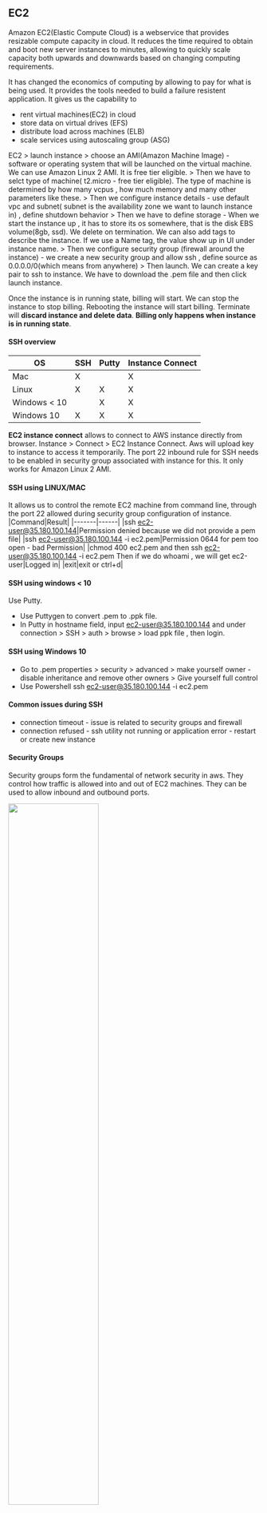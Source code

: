 ## EC2
Amazon EC2(Elastic Compute Cloud) is a webservice that provides resizable compute capacity in cloud. It reduces the time required to obtain and boot new server instances to minutes, allowing to quickly scale capacity both upwards and downwards based on changing computing requirements.

It has changed the economics of computing by allowing to pay for what is being used. It provides the tools needed to build a failure resistent application.
It gives us the capability to 
+ rent virtual machines(EC2) in cloud
+ store data on virtual drives (EFS)
+ distribute load across machines (ELB)
+ scale services using autoscaling group (ASG)

EC2 > launch instance > choose an AMI(Amazon Machine Image) - software or operating system that will be launched on the virtual machine. We can use Amazon Linux 2 AMI. It is free tier eligible. > Then we have to selct type of machine( t2.micro - free tier eligible). The type of machine is determined by how many vcpus , how much memory and many other parameters like these. > Then we configure instance details - use default vpc and subnet( subnet is the availability zone we want to launch instance in) , define shutdown behavior > Then we have to define storage - When we start the instance up , it has to store its os somewhere, that is the disk EBS volume(8gb, ssd). We delete on termination. We can also add tags to describe the instance. If we use a Name tag, the value show up in UI under instance name. > Then we configure security group (firewall around the instance) - we create a new security group and allow ssh , define source as 0.0.0.0/0(which means from anywhere) > Then launch. We can create a key pair to ssh to instance. We have to download the .pem file and then click launch instance.

Once the instance is in running state, billing will start. We can stop the instance to stop billing. Rebooting the instance will start billing. Terminate will **discard instance and delete data**. **Billing only happens when instance is in running state**.

#### SSH overview 

|OS|SSH|Putty|Instance Connect|
|--|---|-----|----------------|
|Mac|X||X|
|Linux|X|X|X|
|Windows < 10||X|X|
|Windows 10|X|X|X|

**EC2 instance connect** allows to connect to AWS instance directly from browser. Instance > Connect > EC2 Instance Connect. Aws will upload key to instance to access it temporarily. The port 22 inbound rule for SSH needs to be enabled in security group associated with instance for this. It only works for Amazon Linux 2 AMI.

#### SSH using LINUX/MAC
It allows us to control the remote EC2 machine from command line, through the port 22 allowed during security group configuration of instance.
|Command|Result|
|-------|------|
|ssh ec2-user@35.180.100.144|Permission denied because we did not provide a pem file|
|ssh ec2-user@35.180.100.144 -i ec2.pem|Permission 0644 for pem too open - bad Permission|
|chmod 400 ec2.pem and then ssh ec2-user@35.180.100.144 -i ec2.pem Then if we do whoami , we will get ec2-user|Logged in|
|exit|exit or ctrl+d|

#### SSH using windows < 10

Use Putty.
+ Use Puttygen to convert .pem to .ppk file.
+ In Putty in hostname field, input ec2-user@35.180.100.144 and under connection > SSH > auth > browse > load ppk file , then login.

#### SSH using Windows 10

+ Go to .pem properties > security > advanced > make yourself owner - disable inheritance and remove other owners > Give yourself full control
+ Use Powershell ssh ec2-user@35.180.100.144 -i ec2.pem

#### Common issues during SSH

+ connection timeout - issue is related to security groups and firewall
+ connection refused - ssh utility not running or application error - restart or create new instance

#### Security Groups

Security groups form the fundamental of network security in aws. They control how traffic is allowed into and out of EC2 machines. They can be used to allow inbound and outbound ports.

<img src="https://raw.githubusercontent.com/dhrub123/AWS/master/EC2/SG_1.PNG" width="60%" height="60%"/>

Network Security > Security Groups : 

They have inbound and outbound tabs. In inbound, by default there is no rule, nothing is allowed. We have to add a rule. If no rule is added, timeout will happen if we try to ssh into instance. In outbound tab, all traffic out of the instance is enabled by default. Each rule has 5 things :
+ Type - SSH/HTTP
+ Protocol - TCP
+ Port Range - 22
+ Source - Custom 0.0.0.0/0
+ Description

The security groups act as a firewall and regulate
+ access to ports
+ authorised ip ranges
+ control of inbound network ( from other to instance) 
+ control of outbound network ( from instance to other)
+ **security groups can be attached to multiple instances and one instance can have multiple security groups**
+ security groups are locked down to vpc/region combination - They have to be created in a different region or a different vpc.
+ They live outside EC2. When they block traffic, EC2 is not even aware of the blocked traffic.
+ It is recommended to maintain a separate security group for SSH access.
+ **By default all inbound traffic is blocked and all outbound traffic is allowed**

<img src="https://raw.githubusercontent.com/dhrub123/AWS/master/EC2/SG_2.PNG" width="80%" height="80%"/>

#### Referencing other security groups:
Security groups can refer other security groups, ip adresses, cidr blocks but **not DNS names**.
If we have a security group 1 which authorizes inbound traffic from security group 1 and security group 2, then that helps us in the following way. Suppose there are 4 instances. I1 has SG1 attached. I2 has SG2 attached. I3 has SG3 attached. I4 has SG1 attached. So inbound traffic is allowed to I4 from I1 and I2.
Inbound traffic is allowed to I1 from I4 and I2. 

<img src="https://raw.githubusercontent.com/dhrub123/AWS/master/EC2/SG_REFERENCED.PNG" width="80%" height="80%"/>

#### Public vs Private vs Elastic IP

Networking is of 2 sorts - IPv4 and IPv6. Both are supported by AWS.
+ IPV4 - 1.160.10.240. It is most common.It allows for 3.7 adresses in public space. The format is [0-255]:[0-255]:[0-255]:[0-255]
+ IPV6 - 3ffe:1900:4545:3:200:f8ff:fe21:67cf. It is mainly used for IOT.

+ The **Public IPs** can talk to one another over internet. Machine with public ip can be identified on the internet. It is unique, no two machines can have same public ip. They can be geolocated easily.
+ **Private IPs:** When a company has a private network, it has a private ip range. All computers in that private network can talk to each other using their private ip. But to talk to outside public ip, they will need a internet gateway which has a public ip. This is a common AWS pattern. Machines with private ip can be identified in private network only. They are only unique across private network. 2 different private networks can have same private ip. Machines with private ip connect to wwww using NAT + internet gateway(proxy). Only specified range of ips can be used as private ips.
+ **So public ips are accessible all over the internet and private ips are only accessible in private network.**
+ **Elastic IPs:** When we start and stop an EC2 instance, its public ip changes. If a fixed public ip is needed for our instance, we will need an elastic ip. It is a public ipv4 which we own as long as we do not delete it. We can atatch this elastic ip to one instance at a time. With an elastic ip, one can mask failures by quickly remapping it to another instance in their account. We can have **5 elastic ips in our account but this can be increased by asking AWS.**
+ It is recommended to avoid elastic ips. Instead 1) we can us a public ip and register dns name to it or 2) use a load balancer instead of a public ip.
+ By default, our EC2 instance comes with a private ip for internal AWS network and a public ip for www. SSH with public ip, not private ip. If instance is stopped and started, **public ip changes.**
+ If we ssh into instance using public ip , we will see a prompt ec2-user@<private-ip> which means that the ec2 machine is identified by the private ip in aws network. If we do ifconfig -a, eth0 or the virtual ethernet interface will also give us the private ip as inet.
+ Now, if we stop the instance, the public ip will disappear and if we start again ,the public ip will be different. But the **private ip is still the same**.
+ If we want to persist ips between restarts, go to network and security > Elastic ip > Allocate elastic ip from Amazon's pool of IPV4 adresses or bring in your own pool. > Allocate
+ Then associate elastic ip to ec2 instance. Now if we start and stop, public ip is retained as it is an elastic ip. **Elastic IPs get charged for when not associated with an EC2 instance**
  
<img src="https://raw.githubusercontent.com/dhrub123/AWS/master/EC2/PUBLIC_VS_PRIVATE_IP.PNG" width="60%" height="60%"/>

#### Install apache on EC2.
```
# 1) ssh to instance
ssh ec2-user@35.180.100.144 -i ec2.pem
# 2) Elevate to super user
sudo su
# 3) Update without prompting
yum update -y
# 4) Install apache
yum install -y httpd.x86_64
# 5) Start apache service
systemctl start httpd.service
# 6) enable across reboots
systemctl enable httpd.service
# 8) curl -> we should see page content
curl localhost:80
# 9) create index.html. If we do a http://<public_ip>:80 , we will see a page displaying hello world. Please note that we need to add HTTP inbound port 80 rule in # sg for instance.
echo "Hello World" > /var/www/html/index.html
# 10) create index.html. If we do a http://<public_ip>:80 , we will see a page displaying hello world from <private ip>
echo "Hello World from $(hostname -f)" > /var/www/html/index.html
```

#### EC2 User Data :
+ This is used to boot strap instance with user data script. Bootstrapping means launching commands when instance starts.
+ The script is run only once at the first start of instance.
+ It is mainly used to automate boot tasks like installing updates, software, downloading files etc. 
+ The larger the user data script, the more it does, the larger the bootup time. It is run with root user sudo rights.
+ Configure Instance Details > Advanced Details > User Data - The script gets encoded to base 64.

```
#!/bin/bash
sudo su #admin privileges
#install httpd(Linux 2 version)
yum update -y
yum install -y httpd.x86_64
systemctl start httpd.service
systemctl enable httpd.service
echo "Hello World from $(hostname -f)" > /var/www/html/index.html
```

#### Types of Instances based on Pricing
+ On Demand - allows to pay by the hour or second(Linux is by second and Windows is by hour) - For short workload, predictable pricing
+ Reserved - Reservation for 1 or 3 years, certain or entire amount upfront, but large discount compared to on demand price. These are ideal when the amount of time is known beforehand. for example say 1 year for a database. They are for long workloads.
  + Convertible Reserved Instances : long worload with flexible instance types. m4xlarge today, c5xlarge tomorrow.
  + Scheduled Reserved Instances : say every thursday between 3 am and 5 am (run a job for a year at a certain time).
+ Spot - enables to bid a price for instance capacity, if application has flexible timings, this can lead to significant savings. They are less reliable because we can lose these instances. These are very cheap and are for short workloads.
+ Dedicated host - These are physical ec2 server dedicated for use. They allow to bring exisitng server-bound software licenses over to aws and thus save costs. They allow us to control instance placement.
+ Dedicated instance - No other customer will share hardware on AWS.

##### On Demand Instances
+ Billing per second after the first minute
+ Pay for what we use
+ highest cost but no long term commitment
+ Perfect for users who want low cost and flexibility of AWS EC2 without any long term commitment or contract
+ Applications with unpredictable and short workloads (elastic workloads) that cannot be interrupted
+ Development and testing

##### Reserved Instances
+ Traditional IT
+ Upro 75% discount compared to on demand
+ upfront payment with long term commitment
+ Reserved for 1 or 3 years
+ We can reserve a specific instance type
+ Recommended for applications with steady state or predictable usage that require reserved capacity
+ Users willing to make upfront payment to reduce computing cost even further
  + Standard RIs(upto 75% off on demand) - if entire payment is made upfront and contract is for 3 years
  + Convertible RIs(upto 54% off on demand) - capability to change attribute of instance from say compute to memory intensive provided the exchange is of equal or greater value , expensive but flexible
  + Scheduled RIs - available to launch within a scheduled time window. It allows to obtain compute capacity within a certain recurring schedule. For example if a company has large sales during fridays, then it will go for RIs scheduled on every friday. Not available in all regions.

##### EC2 Spot Instances

+ We define a max spot price which we are willing to pay and we get instance while **current spot price < max spot price**. The hourly spot price varies based on offer and capacity.It will go up and down. 
  + Strategy 1 : If current spot price > max spot price, we can choose to stop or terminate within a 2 hour grace period. If we stop, we can continue when current spot price < max spot price again. 
  + Strategy 2 : Spot block - block spot instance during a specified time (1 - 6 hours) without interruption. In rare situations , they are reclaimed by AWS.

+ 90% discount compared to on demand. But we can lose them at any point of time if current spot price goes over the max spot price
+ Applications with flexible start and end times which are feasible only at a very low cost. e.g. : Genomics and Pharma companies use this to perform research by running resource intensive apps on say a sunday at 4 am when price is very low.
+ They are very cost efficient for workloads which has resiliency to any kind of failure , for example, batch jobs ,image processing, data analysis and any jobs which can be retrieved.
+ They are not recommended for critical apps like databases.
+ Users who suddenly need additional compute capacity
+ Spot instances are terminated by AWS if spot price for that capacity increases. However Amazon does not charge for partial usage of hour in that case. However, if instance is terminated by customer, then whole hour is charged for.
+ The spot price can fluctuate but it still provides large savings over on demand.
+ We can also get pricing history of spot instances and use it to set our max spot price.
<img src="https://raw.githubusercontent.com/dhrub123/AWS/master/EC2/SPOT_INSTANCE_PRICE_GRAPH.PNG"/>

##### How to terminate spot instances
Spot requests have certain attributes - max price, desired number of instances, launch spec, valid from, valid until, request type - one time or persistent.
+ One time requests will spawn instances and if those instances are killed, nothing will happen.
+ Persistent requests - If instances are stopped due to spot price going up, it will come back to spot request and is smart enough to restart those instances once spot price < max price.
We can only cancel spot instance requests that are open, active or disabled.
+ Cancelling a spot request will not terminate instances it created, we have to kill them manually.
+ We have to first cancel the spot request and then terminate the instances else they will be created again.

<img src="https://raw.githubusercontent.com/dhrub123/AWS/master/EC2/TERMINATE_SPOT_INSTANCES.PNG"/>

##### SPOT Fleets

It is a set of spot instances + (optional) on demand instances. The spot fleet tries it best to meet the target capacity with the price constraints defined.
It will launch from possible launch pools. The launch pools have different instance type , different OS and different availability zones. We will define multiple launch pools and the spot fleet will chose the most appropriate or best launch pool. When it reaches budget or capacity, it will stop launching instances.

##### Strategies to allocate Spot instances
+ lowest price - short workload, cost optimization
+ diversified - distributed across all pools - great for availability, long workloads, because if 1 pool goes away, other is still available.
+ capacity optimized - pool with optimal capacity for number of instances

**SPOT FLEET ALLOWS US TO AUTOMATICALLY REQUEST SPOT INSTANCES WITH LOWEST PRICE**.

+ While creating SPOT instances, we are select different types of workloads.
  + Load balancing workloads - webservices
  + Flexible workloads - batch job
  + Big data workloads
  + Defined duration workloads(spot blocks)
+ We also have to mention target capacity to maintain
+ To create a single spot instance, we go to Configure Instance Details > Check request spot instance > Mention maximum spot price > persistent or not


##### Dedicated host
+ We get physically dedicated EC2 server for use which gives full control over instance placement.
+ It gives visibility to physical cores/ sockets of hardware and is great for licensing purposes - BYOL(Bring your own license).
+ Used for regulatory requirement or to save licensing costs which do not allow multi tenant virtualization
+ Can be purchased on demand
+ Can be purchased as a reservation of 3 years which saves about 70% compared to on demand
+ Configured under Configure Instance Details > Tenancy

##### Dedicated Instances
+ Instances running on dedicated hardware or shared with instances in my account.
+ No control over instance placement. Can move hardware after stop / start.

<img src="https://raw.githubusercontent.com/dhrub123/AWS/master/EC2/DEDICATED_HOST_VS_INSTANCE.PNG" width="40%" height="40%"/>

**A great combo is reserved instances for baseline capacity(webapps) , on demand for unpredictable work and spots for peaks.** This results in more agility and cost savings.  

<img src="https://raw.githubusercontent.com/dhrub123/AWS/master/EC2/INSTANCE_PRICE_COMPARISON.PNG" width="80%" height="80%"/>

|Which host | When |
|-----------|------|
|On Demand|Pay Full Price|
|Reserved|Plan Ahead, use for a long time ,good discount|
|Spot|Bid for unused instances on spot. Highest bidder keeps instances. Can lose any time|
|Dedicated Host|Entire server|

#### Types of instances based on hardware

|Family|Speciality|Usecase|
|------|----------|-------|
|R - RAM|lot of memory|In memory cache|
|C - CPU|high CPU|compute or databases|
|M - in the middle|Balanced Apps|General Webapps|
|I - Good IO|Apps that need good local IO(Instance storage)|Databases|
|G - GPU|Apps needing high GPU|Video Rendering/Machine Learning|
|T2/T3 - Burstable|Burstable up to a capacity|Burst for a short while|
|T2/T3 - Unlimited|Unlimited Burst||

**https://www.ec2instances.info**

**Burstable Instances(T2/T3)** - Overall these instances have ok cpu performance. But when there is an unexpected spike in load, CPU can burst.
If the instance bursts, it utilizes "burst credits". If credit is exhausted, cpu cannot burst any more. If the instance stops bursting, then burst credits are accumulated again. If the instance is always running low on burst credits, then we may need to move to a non burstable instance.
We can see credit usage(goes up during a spike) and credit balance(goes down during a spike) in cloud watch. The larger the instance, the faster credits are earned.

<img src="https://raw.githubusercontent.com/dhrub123/AWS/master/EC2/CPU_CREDIT_T2T3.PNG" width="60%" height="60%"/>

**Unlimited T2/T3 :** They have unlimited burst credit balance, but we pay extra money for burst credits over standard burst credit balance. But there is no loss in performance.

#### AMIS

AWS comes with a lot of base images like Ubuntu, Fedora, Redhat, Windows and even Amazon Linux Image. They can be customized at runtime using EC2 user data or we can ssh into the instance and do whatever we want. But we can also create our own image which we can use to launch instances. They can be created for windows or linux instances.

Custom AMIs have a lot of advantages:
+ Preinstalled packages
+ Faster boot time( no need for EC2 user data)
+ Can be configured with Enterprise and Monitoring software
+ Security concerns - may need more control over instances in network
+ Control of Maintenance and updates
+ Active directory integration out of the box
+ Install app ahead of time for faster deployment during autoscaling
+ Using some one else's ami optimized for running specific apps , db etc. 
+ **AMIs are specific to AWS region. They are not global.**
+ We can use public AMI from other people.
+ We can rent AMI by the hour at Amazon Marketplace.
+ Do not use untrusted AMIs because they may have malware and are not secure for enterprises.

**AMI Storage :** 
+ AMIs live in Amazon S3 which is a cheap, durable and resilient storage where most of our backups will stay. 
+ But we will not see them in S3 console. 
+ AMIs are private and locked to AWS region/account by default.
+ We can make AMIs public and share them with other people or sell them in AMI marketplace. 
+ **AMI Pricing:** They live in Amazon S3, so we are charged for the space they take in amazon S3 which is quite inexpensive.
  + It is encouraged to store private AMIs and remove old ones which are not used.

##### Copying AMIS:
We start an instance from an Amazon Linux AMI and install Apache. Right click on instance > Image > Create Image  > Give name and description > **We have to take the root volume of instance and create a backup because this is where we have installed apache.** We can now copy the image to other regions or modify its permissions to allow other people to see it. 
+ We can launch an instance out of the AMI. The root volume is coming from the snapshot.
+ We can deregister the AMi if we want to delete it.
+ **AMIs are region locked, if copied to another region, they cannot have same id.**
+ https://docs.aws.amazon.com/AWSEC2/latest/UserGuide/CopyingAMIs.html

##### Cross Account AMI copy:
We can share an AMi with another account but that does not affect the ownership of the AMI. If we copy an AMI which has been shared with our account, we become the owner of the copied target AMI. So it does not prevent copying.
+ To copy an AMI that has been shared with us from another account, the owner of the source AMI must grant us read permissions for the storage that backs the AMI.
  + It can be an EBS snapshot for an EBS backed AMI.
  + it can be a S3 bucket for an instance store backed AMI.
We can circumvent this by launching an instance from the AMI and then creating an AMi out of that instance.

+ **Limits in AMI copying:**
  + We cannot copy an encrypted AMI that is shared with us unless the underlying snapshot and encryption key is shared with us. If they are shared, we can copy the snapshot and reencrypt it with a key of our own. We own the copied snapshot and can register it as an AMI.
  + We cannot copy an AMI with an associated billing product code that was shared with us from another account. This includes windows AMIs and AMIs from Amazon marketplace. To copy a shared AMI with an associated product billing code, we have to launch an instance from that AMI and then create an AMI from that instance.
+ **Sharing an AMI**
  + Modify image permissions - 1) public or 2) private ( In this case we have to provide AWS account numbers, we have to share AMI with)
  + Check the checkbox which says Add create volume permissions. This allows to copy AMIs.
  

#### EC2 Placement Groups:

We use placement groups when we want to control how EC2 instances are placed in AWS infrastructure. That strategy can be defined using placement groups. We cannot directly interact with hardware in AWS but we can let AWS know how we would like to place the instances relative to one another. When we create a placement group, we can have 3 strategies. 
  + Cluster(High performance, high risk) - cluster instances are placed in a low latency group in a single availability zone.
  + Spread - instances spread across different hardware ( restrictions : **max 7 instances per group per AZ** ). They are used for critical applications.
  + Patition - similar to spread in the sense that instances are spread across partitions(different racks of hardware within an availability zone). It scales to hundreds of instances per group. They are used for Hadoop, Cassandra and Kafka. They are not isolated from failure totally but are isolated from partition failure.
  
##### Cluster placement group:
<img src="https://raw.githubusercontent.com/dhrub123/AWS/master/EC2/PG_CLUSTER.png" width="80%" height="80%"/>
All EC2 instances are on same rack(same hardware) in same availability zone. 
+ PROS: low latency and great networking(10 GBps bandwidth between instances).
+ CONS: If the rack fails, all EC2 instances fail at the same time, so we have increased risk of failure across stack. 
+ This is typically used for Big data jobs and low latency high throughput applications.

##### Spread placement group:
<img src="https://raw.githubusercontent.com/dhrub123/AWS/master/EC2/PG_SPREAD.png" width="80%" height="80%"/>
Spread is the opposite of cluster. Here risk is minimized. All EC2 instances are located in different hardware in different availability zones. So if one AZ fails, others will still be up and running. But we are limited to 7 instances per AZ per placement group. This cannot be used for very big applications. It is used for applications that need to maximize high availability - critical applications.

##### Partition placement group:
<img src="https://raw.githubusercontent.com/dhrub123/AWS/master/EC2/PG_PARTITION.png" width="80%" height="80%"/>
Within an availability zone, we have different partitions(set of racks). We can create upto 7 patitions in a partition placement group. Each partition can have multiple EC2 instances. So even if one rack fails, other partitions will be up.

Network And Security > Placement Group > Name and Strategy(cluster, spread or partition). Then launch an instance > Configure Instance Details > Add instance to placement group > If placement strategy is partition, we can select partition value or auto distribution( AWS will  equalize instances). The clsuter strategy is not available for T2, it is only available for high performance instances.

#### ENI 

https://aws.amazon.com/blogs/aws/new-elastic-network-interfaces-in-the-virtual-private-cloud/

#### EBS(Elastic block storage)

This is a virtual disk just like EC2 is a virtual machine.  It allows to create storgae volumes and then add to EC2 instance. Once attached we can create a file system , run a database etc. They are placed in a secific availability zone and are automatically replicated to protect from failure.

##### SSDs
+ General Purpose SSD(GP2) - 
  + General purpose, balances both price and performance
  + 3000 IOPS per gig with upto 10000 IOPS and ability to burst upto 3000 IOPS for extended period of time for volumes at 3334 Gib and above. 
+ Provisioned IOPS SSD(IO1)
  + Designed for I/O intensive apps like large relational or NOSQL databases.
  + Used for more than 10000 IOPS
  + Can provision upto 20000 IOPS per volume.
  
##### Magnetic volumes
+ Throughput optimized HDD(ST1)
  + Big Data/ Data warehousing/ Log  processing
  + Can only be an additional volume and **not a boot volume**
+ Cold HDD(SC1)
  + Lowest cost for infrequently accessed workloads
  + Usage may be a file server
  + Can only be an additional volume and **not a boot volume**
+ Magnetic(standard)
  + Lowest cost per gigabyte for all EBS volumes that is **bootable**
  + Ideal for workloads where data is accessed infrequently and where emphasis is on lowest storgae cost.
  + Previous generation
  

